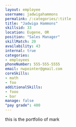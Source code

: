 ```yaml
--- 
layout: employee 
username: jadwigahammons
permalink: /:categories/:title 
title: "Jadwiga Hammons" 
skillsid: 33 
location: Eugene, OR
position: "Sales Manager"
skillMatch: 20
availability: 43
internal: true
categories: 
- employees
phoneNumber: 555-555-5555 
email: nwpointer@gmail.com
coreSkills:
- math 
- foo
additionalSkills:
- fooo
- bar
manage: false
"pay grade": 400
---
```


this is the portfolio of mark